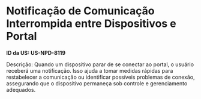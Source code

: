 # Notificação de Comunicação Interrompida entre Dispositivos e Portal

**ID da US: US-NPD-8119**

Descrição: Quando um dispositivo parar de se conectar ao portal, o usuário receberá uma notificação. Isso ajuda a tomar medidas rápidas para restabelecer a comunicação ou identificar possíveis problemas de conexão, assegurando que o dispositivo permaneça sob controle e gerenciamento adequados.